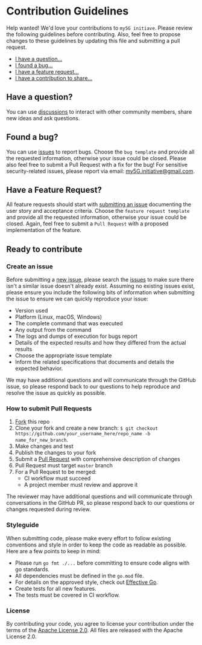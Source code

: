 # Contribution Guidelines

Help wanted! We'd love your contributions to `my5G initiave`. Please review the following guidelines before contributing. Also, feel free to propose changes to these guidelines by updating this file and submitting a pull request.

* [I have a question...](#have-a-question)
* [I found a bug...](#found-a-bug)
* [I have a feature request...](#have-a-feature-request)
* [I have a contribution to share...](#ready-to-contribute)

## Have a question?

You can use [discussions](../../discussions) to interact with other community members, share new ideas and ask questions.

## Found a bug?
                            
You can use [issues](../../issues) to report bugs. Choose the `bug template` and provide all the requested information, otherwise your issue could be closed. Please also feel free to submit a Pull Request with a fix for the bug! For sensitive security-related issues, please report via email: my5G.initiative@gmail.com.

## Have a Feature Request?

All feature requests should start with [submitting an issue](../../issues/new) documenting the user story and acceptance criteria. Choose the `feature request template` and provide all the requested information, otherwise your issue could be closed. Again, feel free to submit a `Pull Request` with a proposed implementation of the feature. 

## Ready to contribute

### Create an issue

Before submitting a [new issue](../../issues/new), please search the 
[issues](../../issues) to make sure there isn't a similar issue doesn't already exist. Assuming no existing issues exist, please ensure you include the following bits of information when submitting the issue to ensure we can quickly reproduce your issue:

* Version used
* Platform (Linux, macOS, Windows)
* The complete command that was executed
* Any output from the command
* The logs and dumps of execution for bugs report
* Details of the expected results and how they differed from the actual results
* Choose the appropriate issue template
* Inform the related specifications that documents and details the expected behavior.

We may have additional questions and will communicate through the GitHub issue, so please respond back to our questions to help reproduce and resolve the issue as quickly as possible.
### How to submit Pull Requests

1. [Fork][fork] this repo
2. Clone your fork and create a new branch: `$ git checkout https://github.com/your_username_here/repo_name -b name_for_new_branch`.
3. Make changes and test
4. Publish the changes to your fork
5. Submit a [Pull Request][pulls] with comprehensive description of changes
6. Pull Request must target `master` branch
7. For a Pull Request to be merged:
   * CI workflow must succeed
   * A project member must review and approve it
   
The reviewer may have additional questions and will communicate through conversations in the GitHub PR, so please respond back to our questions or changes requested during review.
### <a name="style"></a> Styleguide

When submitting code, please make every effort to follow existing conventions and style in order to keep the code as readable as possible.  Here are a few points to keep in mind:

* Please run `go fmt ./...` before committing to ensure code aligns with go standards.
* All dependencies must be defined in the `go.mod` file.
* For details on the approved style, check out [Effective Go](https://golang.org/doc/effective_go.html).
* Create tests for all new features.
* The tests must be covered in CI workflow.

### License

By contributing your code, you agree to license your contribution under the terms of the [Apache License 2.0](LICENSE.txt). All files are released with the Apache License 2.0.

[fork]: https://help.github.com/articles/fork-a-repo/
[pulls]: https://help.github.com/articles/creating-a-pull-request/
